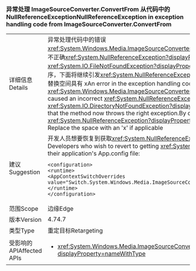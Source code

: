 ### <a name="nullreferenceexception-in-exception-handling-code-from-imagesourceconverterconvertfrom"></a><span data-ttu-id="10812-101">异常处理 ImageSourceConverter.ConvertFrom 从代码中的 NullReferenceException</span><span class="sxs-lookup"><span data-stu-id="10812-101">NullReferenceException in exception handling code from ImageSourceConverter.ConvertFrom</span></span>

|   |   |
|---|---|
|<span data-ttu-id="10812-102">详细信息</span><span class="sxs-lookup"><span data-stu-id="10812-102">Details</span></span>|<span data-ttu-id="10812-103">异常处理代码中的错误<xref:System.Windows.Media.ImageSourceConverter.ConvertFrom(System.ComponentModel.ITypeDescriptorContext,System.Globalization.CultureInfo,System.Object)>导致不正确<xref:System.NullReferenceException?displayProperty=name>而不是预期异常引发 (例如<xref:System.IO.DirectoryNotFoundException?displayProperty=name>， <xref:System.IO.FileNotFoundException?displayProperty=name>)，以便该方法现在将正确的异常引发，此更改将更正该错误。通过默认面向.NET Framework 4.6.2 的所有应用程序，下面将继续引发<xref:System.NullReferenceException?displayProperty=name>及更高版本兼容性，面向.NET Framework 4.7 的开发人员有可能的话，应看到右 exceptions.// 替换空间具有 x</span><span class="sxs-lookup"><span data-stu-id="10812-103">An error in the exception handling code for <xref:System.Windows.Media.ImageSourceConverter.ConvertFrom(System.ComponentModel.ITypeDescriptorContext,System.Globalization.CultureInfo,System.Object)> caused an incorrect <xref:System.NullReferenceException?displayProperty=name> to be thrown instead of the intended exception (e.g. <xref:System.IO.DirectoryNotFoundException?displayProperty=name>, <xref:System.IO.FileNotFoundException?displayProperty=name>), this change corrects that error so that the method now throws the right exception.By default all applications targeting .NET Framework 4.6.2 and below will continue to throw <xref:System.NullReferenceException?displayProperty=name> for compatibility, developers targeting .NET Framework 4.7 and above should see the right exceptions.// Replace the space with an 'x' if applicable</span></span>|
|<span data-ttu-id="10812-104">建议</span><span class="sxs-lookup"><span data-stu-id="10812-104">Suggestion</span></span>|<span data-ttu-id="10812-105">开发人员想要恢复到获取<xref:System.NullReferenceException?displayProperty=name>当面向.NET Framework 4.7 可以添加转换/合并到其应用程序的 App.config 文件以下：</span><span class="sxs-lookup"><span data-stu-id="10812-105">Developers who wish to revert to getting <xref:System.NullReferenceException?displayProperty=name> when targeting .NET Framework 4.7 can add/merge the following to their application's App.config file:</span></span><pre><code class="language-xml">&lt;configuration&gt;&#13;&#10;&lt;runtime&gt;&#13;&#10;&lt;AppContextSwitchOverrides value=&quot;Switch.System.Windows.Media.ImageSourceConverter.OverrideExceptionWithNullReferenceException=true&quot;/&gt;&#13;&#10;&lt;/runtime&gt;&#13;&#10;&lt;/configuration&gt;&#13;&#10;</code></pre>|
|<span data-ttu-id="10812-106">范围</span><span class="sxs-lookup"><span data-stu-id="10812-106">Scope</span></span>|<span data-ttu-id="10812-107">边缘</span><span class="sxs-lookup"><span data-stu-id="10812-107">Edge</span></span>|
|<span data-ttu-id="10812-108">版本</span><span class="sxs-lookup"><span data-stu-id="10812-108">Version</span></span>|<span data-ttu-id="10812-109">4.7</span><span class="sxs-lookup"><span data-stu-id="10812-109">4.7</span></span>|
|<span data-ttu-id="10812-110">类型</span><span class="sxs-lookup"><span data-stu-id="10812-110">Type</span></span>|<span data-ttu-id="10812-111">重定目标</span><span class="sxs-lookup"><span data-stu-id="10812-111">Retargeting</span></span>|
|<span data-ttu-id="10812-112">受影响的 API</span><span class="sxs-lookup"><span data-stu-id="10812-112">Affected APIs</span></span>|<ul><li><xref:System.Windows.Media.ImageSourceConverter.ConvertFrom(System.ComponentModel.ITypeDescriptorContext,System.Globalization.CultureInfo,System.Object)?displayProperty=nameWithType></li></ul>|

